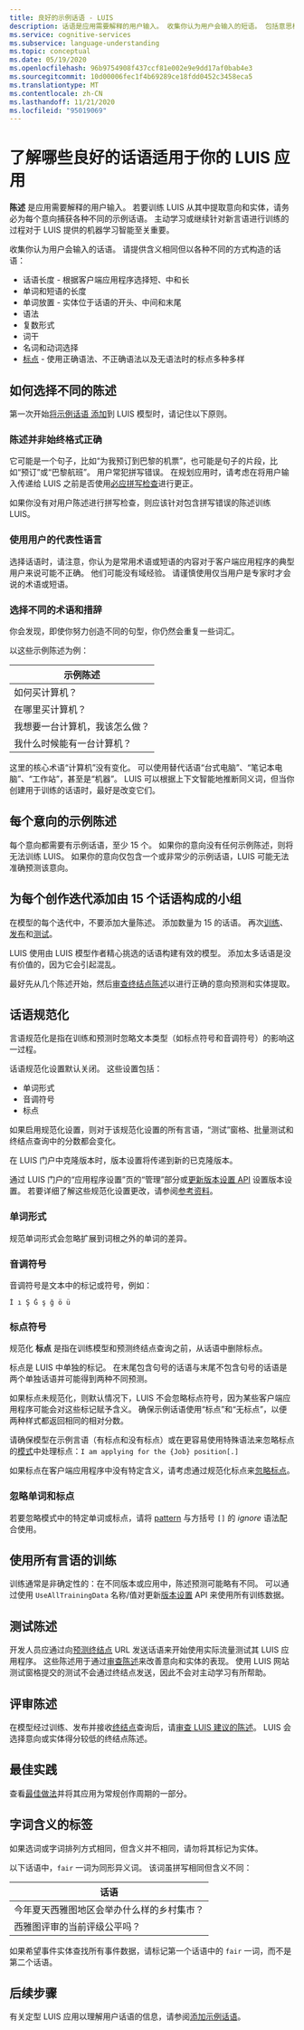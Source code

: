```yaml
---
title: 良好的示例话语 - LUIS
description: 话语是应用需要解释的用户输入。 收集你认为用户会输入的短语。 包括意思相同但在单词长度和单词位置上以不同方式构造的陈述。
ms.service: cognitive-services
ms.subservice: language-understanding
ms.topic: conceptual
ms.date: 05/19/2020
ms.openlocfilehash: 96b9754908f437ccf81e002e9e9dd17af0bab4e3
ms.sourcegitcommit: 10d00006fec1f4b69289ce18fdd0452c3458eca5
ms.translationtype: MT
ms.contentlocale: zh-CN
ms.lasthandoff: 11/21/2020
ms.locfileid: "95019069"
---
```

# <a name="understand-what-good-utterances-are-for-your-luis-app"></a>了解哪些良好的话语适用于你的 LUIS 应用

**陈述** 是应用需要解释的用户输入。 若要训练 LUIS 从其中提取意向和实体，请务必为每个意向捕获各种不同的示例话语。 主动学习或继续针对新言语进行训练的过程对于 LUIS 提供的机器学习智能至关重要。

收集你认为用户会输入的话语。 请提供含义相同但以各种不同的方式构造的话语：

* 话语长度 - 根据客户端应用程序选择短、中和长
* 单词和短语的长度
* 单词放置 - 实体位于话语的开头、中间和末尾
* 语法
* 复数形式
* 词干
* 名词和动词选择
* [标点](luis-reference-application-settings.md#punctuation-normalization) - 使用正确语法、不正确语法以及无语法时的标点多种多样

## <a name="how-to-choose-varied-utterances"></a>如何选择不同的陈述

第一次开始[将示例话语 添加](./luis-how-to-add-entities.md)到 LUIS 模型时，请记住以下原则。

### <a name="utterances-arent-always-well-formed"></a>陈述并非始终格式正确

它可能是一个句子，比如“为我预订到巴黎的机票”，也可能是句子的片段，比如“预订”或“巴黎航班”。  用户常犯拼写错误。 在规划应用时，请考虑在将用户输入传递给 LUIS 之前是否使用[必应拼写检查](luis-tutorial-bing-spellcheck.md)进行更正。

如果你没有对用户陈述进行拼写检查，则应该针对包含拼写错误的陈述训练 LUIS。

### <a name="use-the-representative-language-of-the-user"></a>使用用户的代表性语言

选择话语时，请注意，你认为是常用术语或短语的内容对于客户端应用程序的典型用户来说可能不正确。 他们可能没有域经验。 请谨慎使用仅当用户是专家时才会说的术语或短语。

### <a name="choose-varied-terminology-as-well-as-phrasing"></a>选择不同的术语和措辞

你会发现，即使你努力创造不同的句型，你仍然会重复一些词汇。

以这些示例陈述为例：

|示例陈述|
|--|
|如何买计算机？|
|在哪里买计算机？|
|我想要一台计算机，我该怎么做？|
|我什么时候能有一台计算机？|

这里的核心术语“计算机”没有变化。 可以使用替代话语“台式电脑”、“笔记本电脑”、“工作站”，甚至是“机器”。 LUIS 可以根据上下文智能地推断同义词，但当你创建用于训练的话语时，最好是改变它们。

## <a name="example-utterances-in-each-intent"></a>每个意向的示例陈述

每个意向都需要有示例话语，至少 15 个。 如果你的意向没有任何示例陈述，则将无法训练 LUIS。 如果你的意向仅包含一个或非常少的示例话语，LUIS 可能无法准确预测该意向。

## <a name="add-small-groups-of-15-utterances-for-each-authoring-iteration"></a>为每个创作迭代添加由 15 个话语构成的小组

在模型的每个迭代中，不要添加大量陈述。 添加数量为 15 的话语。 再次[训练](luis-how-to-train.md)、[发布](luis-how-to-publish-app.md)和[测试](luis-interactive-test.md)。

LUIS 使用由 LUIS 模型作者精心挑选的话语构建有效的模型。 添加太多话语是没有价值的，因为它会引起混乱。

最好先从几个陈述开始，然后[审查终结点陈述](luis-how-to-review-endpoint-utterances.md)以进行正确的意向预测和实体提取。

## <a name="utterance-normalization"></a>话语规范化

言语规范化是指在训练和预测时忽略文本类型（如标点符号和音调符号）的影响这一过程。

话语规范化设置默认关闭。 这些设置包括：

* 单词形式
* 音调符号
* 标点

如果启用规范化设置，则对于该规范化设置的所有言语，“测试”窗格、批量测试和终结点查询中的分数都会变化。

在 LUIS 门户中克隆版本时，版本设置将传递到新的已克隆版本。

通过 LUIS 门户的“应用程序设置”页的“管理”部分或[更新版本设置 API](https://westus.dev.cognitive.microsoft.com/docs/services/5890b47c39e2bb17b84a55ff/operations/versions-update-application-version-settings) 设置版本设置。 若要详细了解这些规范化设置更改，请参阅[参考资料](luis-reference-application-settings.md)。

### <a name="word-forms"></a>单词形式

规范单词形式会忽略扩展到词根之外的单词的差异。

<a name="utterance-normalization-for-diacritics-and-punctuation"></a>

### <a name="diacritics"></a>音调符号

音调符号是文本中的标记或符号，例如：

```
İ ı Ş Ğ ş ğ ö ü
```

### <a name="punctuation-marks"></a>标点符号
规范化 **标点** 是指在训练模型和预测终结点查询之前，从话语中删除标点。

标点是 LUIS 中单独的标记。 在末尾包含句号的话语与末尾不包含句号的话语是两个单独话语并可能得到两种不同预测。

如果标点未规范化，则默认情况下，LUIS 不会忽略标点符号，因为某些客户端应用程序可能会对这些标记赋予含义。 确保示例话语使用“标点”和“无标点”，以便两种样式都返回相同的相对分数。

请确保模型在示例言语（有标点和没有标点）或在更容易使用特殊语法来忽略标点的[模式](luis-concept-patterns.md)中处理标点：`I am applying for the {Job} position[.]`

如果标点在客户端应用程序中没有特定含义，请考虑通过规范化标点来[忽略标点](#utterance-normalization)。

### <a name="ignoring-words-and-punctuation"></a>忽略单词和标点

若要忽略模式中的特定单词或标点，请将 [pattern](luis-concept-patterns.md#pattern-syntax) 与方括号 `[]` 的 _ignore_ 语法配合使用。

<a name="training-utterances"></a>

## <a name="training-with-all-utterances"></a>使用所有言语的训练

训练通常是非确定性的：在不同版本或应用中，陈述预测可能略有不同。
可以通过使用 `UseAllTrainingData` 名称/值对更新[版本设置](https://westus.dev.cognitive.microsoft.com/docs/services/5890b47c39e2bb17b84a55ff/operations/versions-update-application-version-settings) API 来使用所有训练数据。

## <a name="testing-utterances"></a>测试陈述

开发人员应通过向[预测终结点](luis-how-to-azure-subscription.md) URL 发送话语来开始使用实际流量测试其 LUIS 应用程序。 这些陈述用于通过[审查陈述](luis-how-to-review-endpoint-utterances.md)来改善意向和实体的表现。 使用 LUIS 网站测试窗格提交的测试不会通过终结点发送，因此不会对主动学习有所帮助。

## <a name="review-utterances"></a>评审陈述

在模型经过训练、发布并接收[终结点](luis-glossary.md#endpoint)查询后，请[审查 LUIS 建议的陈述](luis-how-to-review-endpoint-utterances.md)。 LUIS 会选择意向或实体得分较低的终结点陈述。

## <a name="best-practices"></a>最佳实践

查看[最佳做法](luis-concept-best-practices.md)并将其应用为常规创作周期的一部分。

## <a name="label-for-word-meaning"></a>字词含义的标签

如果选词或字词排列方式相同，但含义并不相同，请勿将其标记为实体。

以下话语中，`fair` 一词为同形异义词。 该词虽拼写相同但含义不同：

|话语|
|--|
|今年夏天西雅图地区会举办什么样的乡村集市？|
|西雅图评审的当前评级公平吗？|

如果希望事件实体查找所有事件数据，请标记第一个话语中的 `fair` 一词，而不是第二个话语。


## <a name="next-steps"></a>后续步骤
有关定型 LUIS 应用以理解用户话语的信息，请参阅[添加示例话语](./luis-how-to-add-entities.md)。
